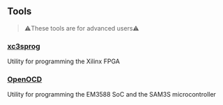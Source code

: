 ## Tools

> ⚠️These tools are for advanced users⚠️

<h3 style="padding-top: 0"><a href="https://github.com/matrix-io/xc3sprog" target="_blank">xc3sprog</a></h3>
Utility for programming the Xilinx FPGA

<h3 style="padding-top: 0"><a href="https://github.com/matrix-io/matrix-creator-openocd" target="_blank">OpenOCD</a></h3>
Utility for programming the EM3588 SoC and the SAM3S microcontroller